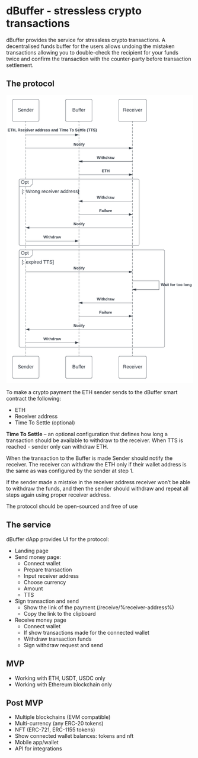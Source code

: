 # dBuffer - stressless crypto transactions

dBuffer provides the service for stressless crypto transactions. A decentralised funds buffer for the users allows undoing the mistaken transactions allowing you to double-check the recipient for your funds twice and confirm the transaction with the counter-party before transaction settlement.

## The protocol

![](./dbuffer-flow.png)

To make a crypto payment the ETH sender sends to the dBuffer smart contract the following:
- ETH
- Receiver address
- Time To Settle (optional)

**Time To Settle** – an optional configuration that defines how long a transaction should be available to withdraw to the receiver. When TTS is reached -  sender only can withdraw ETH.

When the transaction to the Buffer is made Sender should notify the receiver.
The receiver can withdraw the ETH only if their wallet address is the same as was configured by the sender at step 1.

If the sender made a mistake in the receiver address receiver won’t be able to withdraw the funds, and then the sender should withdraw and repeat all steps again using proper receiver address.

The protocol should be open-sourced and free of use

## The service
dBuffer dApp provides UI for the protocol:

- Landing page
- Send money page:
  - Connect wallet
  - Prepare transaction
  - Input receiver address
  - Choose currency
  - Amount
  - TTS
- Sign transaction and send
  - Show the link of the payment (/receive/%receiver-address%)
  - Copy the link to the clipboard
- Receive money page
  - Connect wallet
  - If show transactions made for the connected wallet
  - Withdraw transaction funds
  - Sign withdraw request and send



## MVP

- Working with ETH, USDT, USDC only
- Working with Ethereum blockchain only

## Post MVP

- Multiple blockchains (EVM compatible)
- Multi-currency (any ERC-20 tokens)
- NFT (ERC-721, ERC-1155 tokens)
- Show connected wallet balances: tokens and nft
- Mobile app/wallet
- API for integrations
